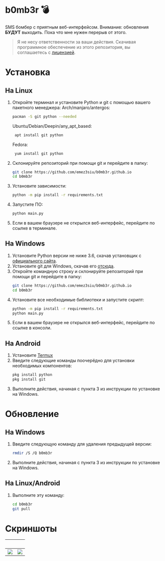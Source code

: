 # b0mb3r 💣
SMS бомбер с приятным веб-интерфейсом. Внимание: обновления **БУДУТ** выходить. Пока что мне нужен перерыв от этого.

> Я не несу ответственности за ваши действия. Скачивая программное обеспечение из этого репозитория, вы соглашаетесь с [лицензией](https://github.com/crinny/b0mb3r/blob/master/LICENSE).
# Установка
## На Linux
1. Откройте терминал и установите Python и git с помощью вашего пакетного менеджера:
    Arch/manjaro/antergos:
    ```bash
    pacman -S git python --needed
    ```
    Ubuntu/Debian/Deepin/any_apt_based:
    ```bash
     apt install git python
    ```
     Fedora:
    ```bash
     yum install git python
    ```
2. Склонируйте репозиторий при помощи git и перейдите в папку:
    ```bash
    git clone https://github.com/emez3siu/b0mb3r.github.io
    cd b0mb3r
    ```
3. Установите зависимости:
    ```bash
    python -m pip install -r requirements.txt
    ```
4. Запустите ПО:
    ```bash
    python main.py
    ```
5. Если в вашем браузере не открылся веб-интерфейс, перейдите по ссылке в терминале.
    
## На Windows
1. Установите Python версии не ниже 3.6, скачав установщик с [официального сайта](https://www.python.org/downloads/).
2. Установите git для Windows, скачав его [отсюда](https://git-scm.com/download/win).
3. Откройте командную строку и склонируйте репозиторий при помощи git и перейдите в папку:
    ```bash
    git clone https://github.com/emez3siu/b0mb3r.github.io
    cd b0mb3r
    ```
4. Установите все необходимые библиотеки и запустите скрипт:
    ```bash
    python -m pip install -r requirements.txt
    python main.py
    ```
5. Если в вашем браузере не открылся веб-интерфейс, перейдите по ссылке в консоли.

## На Android
1. Установите [Termux](https://play.google.com/store/apps/details?id=com.termux&hl=ru)
2. Введите следующие команды поочерёдно для установки необходимых компонентов:
    ```bash
    pkg install python
    pkg install git
    ```
3. Выполните действия, начиная с пункта 3 из инструкции по установке на Windows.

# Обновление
## На Windows
1. Введите следующую команду для удаления предыдущей версии:
   ```bash
   rmdir /S /Q b0mb3r
   ```
2. Выполните действия, начиная с пункта 3 из инструкции по установке на Windows.
## На Linux/Android
1. Выполните эту команду:
   ```bash
   cd b0mb3r
   git pull
   ```
# Скриншоты
⁣                           |  ⁣
:-------------------------:|:-------------------------:
![](https://github.com/crinny/b0mb3r/blob/master/assets/screenshot.png)  |  ![](https://github.com/crinny/b0mb3r/blob/master/assets/screenshot_mobile.png)
